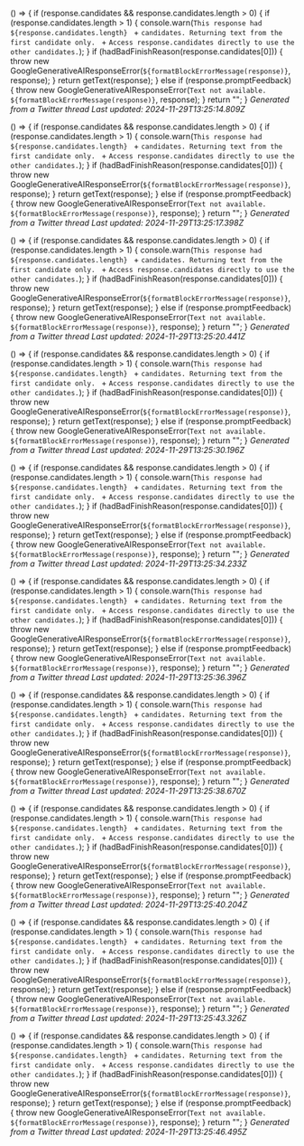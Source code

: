 () => {
        if (response.candidates && response.candidates.length > 0) {
            if (response.candidates.length > 1) {
                console.warn(`This response had ${response.candidates.length} ` +
                    `candidates. Returning text from the first candidate only. ` +
                    `Access response.candidates directly to use the other candidates.`);
            }
            if (hadBadFinishReason(response.candidates[0])) {
                throw new GoogleGenerativeAIResponseError(`${formatBlockErrorMessage(response)}`, response);
            }
            return getText(response);
        }
        else if (response.promptFeedback) {
            throw new GoogleGenerativeAIResponseError(`Text not available. ${formatBlockErrorMessage(response)}`, response);
        }
        return "";
    }
*Generated from a Twitter thread*
*Last updated: 2024-11-29T13:25:14.809Z*

() => {
        if (response.candidates && response.candidates.length > 0) {
            if (response.candidates.length > 1) {
                console.warn(`This response had ${response.candidates.length} ` +
                    `candidates. Returning text from the first candidate only. ` +
                    `Access response.candidates directly to use the other candidates.`);
            }
            if (hadBadFinishReason(response.candidates[0])) {
                throw new GoogleGenerativeAIResponseError(`${formatBlockErrorMessage(response)}`, response);
            }
            return getText(response);
        }
        else if (response.promptFeedback) {
            throw new GoogleGenerativeAIResponseError(`Text not available. ${formatBlockErrorMessage(response)}`, response);
        }
        return "";
    }
*Generated from a Twitter thread*
*Last updated: 2024-11-29T13:25:17.398Z*

() => {
        if (response.candidates && response.candidates.length > 0) {
            if (response.candidates.length > 1) {
                console.warn(`This response had ${response.candidates.length} ` +
                    `candidates. Returning text from the first candidate only. ` +
                    `Access response.candidates directly to use the other candidates.`);
            }
            if (hadBadFinishReason(response.candidates[0])) {
                throw new GoogleGenerativeAIResponseError(`${formatBlockErrorMessage(response)}`, response);
            }
            return getText(response);
        }
        else if (response.promptFeedback) {
            throw new GoogleGenerativeAIResponseError(`Text not available. ${formatBlockErrorMessage(response)}`, response);
        }
        return "";
    }
*Generated from a Twitter thread*
*Last updated: 2024-11-29T13:25:20.441Z*

() => {
        if (response.candidates && response.candidates.length > 0) {
            if (response.candidates.length > 1) {
                console.warn(`This response had ${response.candidates.length} ` +
                    `candidates. Returning text from the first candidate only. ` +
                    `Access response.candidates directly to use the other candidates.`);
            }
            if (hadBadFinishReason(response.candidates[0])) {
                throw new GoogleGenerativeAIResponseError(`${formatBlockErrorMessage(response)}`, response);
            }
            return getText(response);
        }
        else if (response.promptFeedback) {
            throw new GoogleGenerativeAIResponseError(`Text not available. ${formatBlockErrorMessage(response)}`, response);
        }
        return "";
    }
*Generated from a Twitter thread*
*Last updated: 2024-11-29T13:25:30.196Z*

() => {
        if (response.candidates && response.candidates.length > 0) {
            if (response.candidates.length > 1) {
                console.warn(`This response had ${response.candidates.length} ` +
                    `candidates. Returning text from the first candidate only. ` +
                    `Access response.candidates directly to use the other candidates.`);
            }
            if (hadBadFinishReason(response.candidates[0])) {
                throw new GoogleGenerativeAIResponseError(`${formatBlockErrorMessage(response)}`, response);
            }
            return getText(response);
        }
        else if (response.promptFeedback) {
            throw new GoogleGenerativeAIResponseError(`Text not available. ${formatBlockErrorMessage(response)}`, response);
        }
        return "";
    }
*Generated from a Twitter thread*
*Last updated: 2024-11-29T13:25:34.233Z*

() => {
        if (response.candidates && response.candidates.length > 0) {
            if (response.candidates.length > 1) {
                console.warn(`This response had ${response.candidates.length} ` +
                    `candidates. Returning text from the first candidate only. ` +
                    `Access response.candidates directly to use the other candidates.`);
            }
            if (hadBadFinishReason(response.candidates[0])) {
                throw new GoogleGenerativeAIResponseError(`${formatBlockErrorMessage(response)}`, response);
            }
            return getText(response);
        }
        else if (response.promptFeedback) {
            throw new GoogleGenerativeAIResponseError(`Text not available. ${formatBlockErrorMessage(response)}`, response);
        }
        return "";
    }
*Generated from a Twitter thread*
*Last updated: 2024-11-29T13:25:36.396Z*

() => {
        if (response.candidates && response.candidates.length > 0) {
            if (response.candidates.length > 1) {
                console.warn(`This response had ${response.candidates.length} ` +
                    `candidates. Returning text from the first candidate only. ` +
                    `Access response.candidates directly to use the other candidates.`);
            }
            if (hadBadFinishReason(response.candidates[0])) {
                throw new GoogleGenerativeAIResponseError(`${formatBlockErrorMessage(response)}`, response);
            }
            return getText(response);
        }
        else if (response.promptFeedback) {
            throw new GoogleGenerativeAIResponseError(`Text not available. ${formatBlockErrorMessage(response)}`, response);
        }
        return "";
    }
*Generated from a Twitter thread*
*Last updated: 2024-11-29T13:25:38.670Z*

() => {
        if (response.candidates && response.candidates.length > 0) {
            if (response.candidates.length > 1) {
                console.warn(`This response had ${response.candidates.length} ` +
                    `candidates. Returning text from the first candidate only. ` +
                    `Access response.candidates directly to use the other candidates.`);
            }
            if (hadBadFinishReason(response.candidates[0])) {
                throw new GoogleGenerativeAIResponseError(`${formatBlockErrorMessage(response)}`, response);
            }
            return getText(response);
        }
        else if (response.promptFeedback) {
            throw new GoogleGenerativeAIResponseError(`Text not available. ${formatBlockErrorMessage(response)}`, response);
        }
        return "";
    }
*Generated from a Twitter thread*
*Last updated: 2024-11-29T13:25:40.204Z*

() => {
        if (response.candidates && response.candidates.length > 0) {
            if (response.candidates.length > 1) {
                console.warn(`This response had ${response.candidates.length} ` +
                    `candidates. Returning text from the first candidate only. ` +
                    `Access response.candidates directly to use the other candidates.`);
            }
            if (hadBadFinishReason(response.candidates[0])) {
                throw new GoogleGenerativeAIResponseError(`${formatBlockErrorMessage(response)}`, response);
            }
            return getText(response);
        }
        else if (response.promptFeedback) {
            throw new GoogleGenerativeAIResponseError(`Text not available. ${formatBlockErrorMessage(response)}`, response);
        }
        return "";
    }
*Generated from a Twitter thread*
*Last updated: 2024-11-29T13:25:43.326Z*

() => {
        if (response.candidates && response.candidates.length > 0) {
            if (response.candidates.length > 1) {
                console.warn(`This response had ${response.candidates.length} ` +
                    `candidates. Returning text from the first candidate only. ` +
                    `Access response.candidates directly to use the other candidates.`);
            }
            if (hadBadFinishReason(response.candidates[0])) {
                throw new GoogleGenerativeAIResponseError(`${formatBlockErrorMessage(response)}`, response);
            }
            return getText(response);
        }
        else if (response.promptFeedback) {
            throw new GoogleGenerativeAIResponseError(`Text not available. ${formatBlockErrorMessage(response)}`, response);
        }
        return "";
    }
*Generated from a Twitter thread*
*Last updated: 2024-11-29T13:25:46.495Z*

